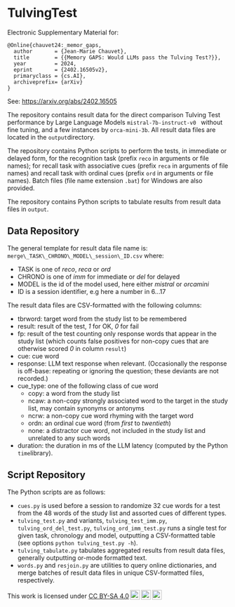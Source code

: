 # TulvingTest

Electronic Supplementary Material for:

```
@Online{chauvet24:_memor_gaps,
  author       = {Jean-Marie Chauvet},
  title	       = {{Memory GAPS: Would LLMs pass the Tulving Test?}},  
  year	       = 2024,  
  eprint       = {2402.16505v2},  
  primaryclass = {cs.AI},  
  archiveprefix= {arXiv} 
}
```

See: https://arxiv.org/abs/2402.16505

The repository contains result data for the direct comparison Tulving Test performance by Large Language Models `mistral-7b-instruct-v0 ` without fine tuning, and a few instances by `orca-mini-3b`. All result data files are located in the `output`directory.

The repository contains Python scripts to perform the tests, in immediate or delayed form, for the recognition task (prefix `reco` in arguments or file names); for recall task with associative cues (prefix `reca` in arguments of file names) and recall task with ordinal cues (prefix `ord` in arguments or file names). Batch files (file name extension `.bat`) for Windows are also provided.

The repository contains Python scripts to tabulate results from result data files in `output`.

## Data Repository
The general template for result data file name is:
`merge\_TASK\_CHRONO\_MODEL\_session\_ID.csv`
where:
  *  TASK is one of *reco*, *reca* or *ord*
  *  CHRONO is one of *imm* for immediate or *del* for delayed
  *  MODEL is the id of the model used, here either _mistral_ or _orcamini_
  *  ID is a session identifier, e.g here a number in 6...17

The result data files are CSV-formatted with the following columns:
  * tbrword: target word from the study list to be remembered
  * result: result of the test, _1_ for OK, _0_ for fail
  * fp: result of the test counting only response words that appear in the study list (which counts false positives for non-copy cues that are otherwise scored _0_ in column `result`)
  * cue: cue word
  * response: LLM text response when relevant. (Occasionally the response is off-base: repeating or ignoring the question; these deviants are not recorded.)
  * cue_type: one of the following class of cue word
    * copy: a word from the study list
    * ncaw: a non-copy strongly associated word to the target in the study list, may contain synonyms or antonyms
    * ncrw: a non-copy cue word rhyming with the target word
    * ordn: an ordinal cue word (from _first_ to _twentieth_)
    * none: a distractor cue word, not included in the study list and unrelated to any such words
  * duration: the duration in ms of the LLM latency (computed by the Python `time`library).
  
## Script Repository
The Python scripts are as follows:

  * `cues.py` is used before a session to randomize 32 cue words for a test from the 48 words of the study list and assorted cues of different types.
  * `tulving_test.py` and variants, `tulving_test_imm.py`, `tulving_ord_del_test.py`, `tulving_ord_imm_test.py` runs a single test for given task, chronology and model, outputting a CSV-formatted table (see options `python tulving_test.py -h`).
  * `tulving_tabulate.py` tabulates aggregated results from result data files, generally outputting or-mode formatted text.
  * `words.py` and `resjoin.py` are utilities to query online dictionaries, and merge batches of result data files in unique CSV-formatted files, respectively.


<p xmlns:cc="http://creativecommons.org/ns#" >This work is licensed under <a href="http://creativecommons.org/licenses/by-sa/4.0/?ref=chooser-v1" target="_blank" rel="license noopener noreferrer" style="display:inline-block;">CC BY-SA 4.0<img style="height:22px!important;margin-left:3px;vertical-align:text-bottom;" src="https://mirrors.creativecommons.org/presskit/icons/cc.svg?ref=chooser-v1"><img style="height:22px!important;margin-left:3px;vertical-align:text-bottom;" src="https://mirrors.creativecommons.org/presskit/icons/by.svg?ref=chooser-v1"><img style="height:22px!important;margin-left:3px;vertical-align:text-bottom;" src="https://mirrors.creativecommons.org/presskit/icons/sa.svg?ref=chooser-v1"></a></p>
